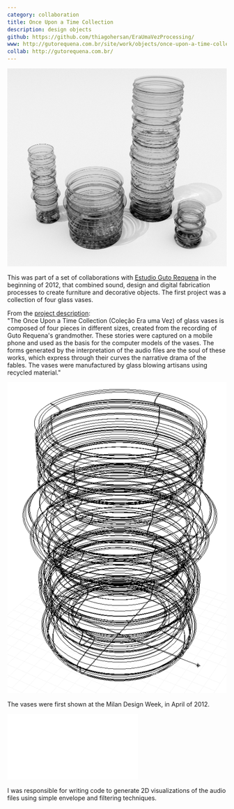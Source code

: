 ```yaml
---
category: collaboration
title: Once Upon a Time Collection
description: design objects
github: https://github.com/thiagohersan/EraUmaVezProcessing/
www: http://gutorequena.com.br/site/work/objects/once-upon-a-time-collection/22/
collab: http://gutorequena.com.br/
---
```

![](/assets/projects/once-upon-a-time-collection/vasosPretoBranco.jpg)

This was part of a set of collaborations with [Estudio Guto Requena](http://www.gutorequena.com.br/) in the beginning of 2012, that combined sound, design and digital fabrication processes to create furniture and decorative objects. The first project was a collection of four glass vases. 

From the [project description](http://gutorequena.com.br/site/work/objects/once-upon-a-time-collection/22/):  
"The Once Upon a Time Collection (Coleção Era uma Vez) of glass vases is composed of four pieces in different sizes, created from the recording of Guto Requena's grandmother. These stories were captured on a mobile phone and used as the basis for the computer models of the vases. The forms generated by the interpretation of the audio files are the soul of these works, which express through their curves the narrative drama of the fables. The vases were manufactured by glass blowing artisans using recycled material."

![](/assets/projects/once-upon-a-time-collection/vasoWire.png)

The vases were first shown at the Milan Design Week, in April of 2012.

<div class="video-wrapper video-wrapper-16x9">
    <iframe src="//www.youtube.com/embed/_6sP0GaexPI" allowfullscreen="" frameborder="0"></iframe>
</div>

I was responsible for writing code to generate 2D visualizations of the audio files using simple envelope and filtering techniques.
